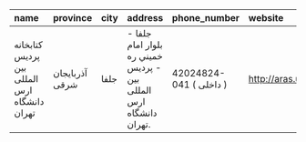 | name                                        | province       | city   | address                                                          | phone_number            | website              |
|:--------------------------------------------|:---------------|:-------|:-----------------------------------------------------------------|:------------------------|:---------------------|
| کتابخانه پردیس بین المللی ارس دانشگاه تهران | آذربایجان شرقی | جلفا   | جلفا - بلوار امام خميني ره - پرديس بین المللی ارس دانشگاه تهران. | 42024824-041 ( داخلی  ) | http://aras.ut.ac.ir |